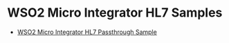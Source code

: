 # WSO2 Micro Integrator HL7 Samples 

* [WSO2 Micro Integrator HL7 Passthrough Sample](https://github.com/sagara-gunathunga/hl7-wso2-integration-samples/tree/master/hl7-passthrough-sample) 
